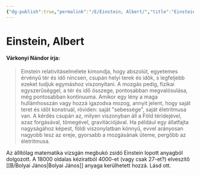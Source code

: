 ```yaml
---
{"dg-publish":true,"permalink":"/E/Einstein, Albert/","title":"Einstein, Albert","created":"2024-04-21T14:23","updated":"2024-04-27T00:04"}
---
```



# Einstein, Albert

#### Várkonyi Nándor írja:

> Einstein relativitáselmélete kimondja, hogy abszolút, egyetemes érvényű tér és idő nincsen, csupán helyi terek és idők, s legfeljebb ezeket tudjuk egymáshoz viszonyítani. A mozgás pedig, fizikai egyszerűséggel, a tér és idő összege, pontosabban megvalósulása, még pontosabban kontinuuma. Amikor egy lény a maga hullámhosszán vagy hozzá igazodva mozog, annyit jelent, hogy saját teret és időt konstruál, röviden: saját "sebessége", saját életritmusa van. A kérdés csupán az, milyen viszonyban áll a Föld téridejével, azaz forgásával, tömegével, gravitációjával. Ha például egy állatfajta nagyságához képest, földi viszonylatban könnyű, evvel arányosan nagyobb lesz az ereje, gyorsabb a mozgásának üteme, pergőbb az életritmusa.  

Az állítólag matematika vizsgán megbukó zsidó Einstein lopott anyagból dolgozott. A 18000 oldalas kéziratból 4000-et (vagy csak 27-et?) elveszítő [[B/Bolyai János\|Bolyai János]] anyaga kerülhetett hozzá. Lásd ott.  